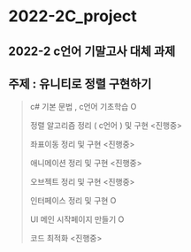 # 2022-2C_project
2022-2 c언어 기말고사 대체 과제 
---
## 주제 : 유니티로 정렬 구현하기 
> c# 기본 문법 , c언어 기초학습 O
>  
> 정렬 알고리즘 정리 ( c언어 ) 및 구현 <진행중> 
> 
> 좌표이동 정리 및 구현 <진행중>
> 
> 애니메이션 정리 및 구현 <진행중>
> 
> 오브젝트 정리 및 구현 <진행중> 
> 
> 인터페이스 정리 및 구현 O
> 
> UI 메인 시작페이지 만들기 O 
>
> 코드 최적화 <진행중>
